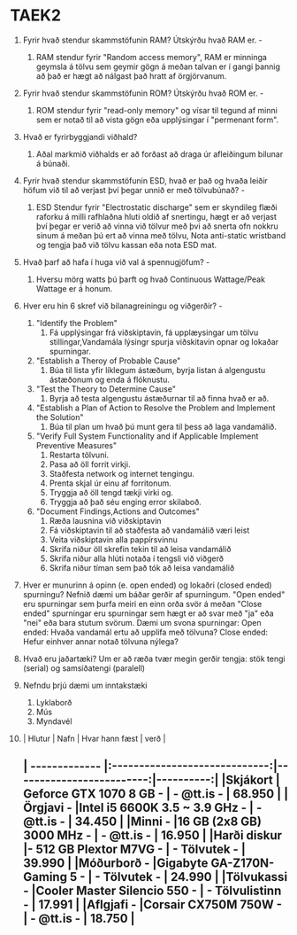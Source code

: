 # TAEK2

1. Fyrir hvað stendur skammstöfunin RAM? Útskýrðu hvað RAM er. -
	1. RAM stendur fyrir "Random access memory", RAM er minninga geymsla á tölvu sem geymir gögn á meðan talvan er í gangi þannig að það er hægt að nálgast það hratt af örgjörvanum.

2. Fyrir hvað stendur skammstöfunin ROM? Útskýrðu hvað ROM er. -
	1. ROM stendur fyrir "read-only memory" og vísar til tegund af minni sem er notað til að vista gögn eða upplýsingar í "permenant form".

3. Hvað er fyrirbyggjandi viðhald?
	1. Aðal markmið viðhalds er að forðast að draga úr afleiðingum bilunar á búnaði.

4. Fyrir hvað stendur skammstöfunin ESD, hvað er það og hvaða leiðir 	höfum við til að verjast því þegar unnið er með tölvubúnað? -
	1. ESD Stendur fyrir "Electrostatic discharge" sem er skyndileg flæði raforku á milli rafhlaðna hluti oldið af snertingu, hægt er að verjast því þegar er verið að vinna við tölvur með þvi að snerta ofn nokkru sinum á meðan þú ert að vinna með tölvu, Nota anti-static wristband og tengja það við tölvu kassan eða nota ESD mat.

5. Hvað þarf að hafa í huga við val á spennugjöfum? -
	1. Hversu mörg watts þú þarft og hvað Continuous Wattage/Peak Wattage er á honum.

6. Hver eru hin 6 skref við bilanagreiningu og viðgerðir? -
	1. "Identify the Problem"
		1. Fá upplýsingar frá viðskiptavin, fá upplæysingar um tölvu stillingar,Vandamála lýsingr spurja viðskitavin opnar og lokaðar spurningar.
	2. "Establish a Theroy of Probable Cause"
		1. Búa til lista yfir líklegum ástæðum, byrja listan á algengustu ástæðonum og enda á flóknustu.
	3. "Test the Theory to Determine Cause"
		1. Byrja að testa algengustu ástæðurnar til að finna hvað er að.
	4. "Establish a Plan of Action to Resolve the Problem and Implement the Solution"
		1. Búa til plan um hvað þú munt gera til þess að laga vandamálið.
	5. "Verify Full System Functionality and if Applicable Implement Preventive Measures"
		1. Restarta tölvuni.
		2. Pasa að öll forrit virkji.
		3. Staðfesta network og internet tengingu.
		4. Prenta skjal úr einu af forritonum.
		5. Tryggja að öll tengd tækji virki og.
		6. Tryggja að það séu enging error skilaboð.
	6. "Document Findings,Actions and Outcomes"
		1. Ræða lausnina við viðskiptavin
		2. Fá viðskiptavin til að staðfesta að vandamálið væri leist
		3. Veita viðskiptavin alla pappírsvinnu
		4. Skrifa niður öll skrefin tekin til að leisa vandamálið
		5. Skrifa niður alla hlúti notaða í tengsli við viðgerð
		6. Skrifa niður tíman sem það tók að leisa vandamálið

7. Hver er munurinn á opinn (e. open ended) og lokaðri (closed ended)
spurningu?
Nefnið dæmi um báðar gerðir af spurningum.
	"Open ended" eru spurningar sem þurfa meiri en einn orða svör á meðan "Close ended" spurningar eru spurningar sem hægt er að svar með "ja" eða "nei" eða bara stutum svörum. Dæmi um svona spurningar: 
	Open ended: Hvaða vandamál ertu að upplifa með tölvuna?
	Close ended: Hefur einhver annar notað tölvuna nýlega?

8. Hvað eru jaðartæki?
	 Um er að ræða tvær megin gerðir tengja:  stök tengi (serial) og samsíðatengi (paralell)

9. Nefndu þrjú dæmi um inntakstæki
	1. Lyklaborð
	2. Mús
	3. Myndavél


10. | Hlutur       	| Nafn							| 	 Hvar hann fæst        |    verð   |

	| ------------- |:-----------------------------:|-------------------------:|----------:|
	|Skjákort       | Geforce GTX 1070 8 GB -		|		- @tt.is - 		   |	68.950 |
	|Örgjavi -      |Intel i5 6600K 3.5 ~ 3.9 GHz - |		- @tt.is - 		   |	34.450 |
	|Minni -        |16 GB (2x8 GB) 3000 MHz - 		|		- @tt.is - 		   |	16.950 |
	|Harði diskur   |- 512 GB Plextor M7VG - 		|		- Tölvutek - 	   |	39.990 |
	|Móðurborð -    |Gigabyte GA-Z170N-Gaming 5 -  	|		- Tölvutek - 	   |	24.990 |
	|Tölvukassi -   |Cooler Master Silencio 550 - 	|		- Tölvulistinn -   |	17.991 |
	|Aflgjafi -     |Corsair CX750M 750W - 			|		- @tt.is - 		   |	18.750 |
    ----------------------------------------------------------------------------------------